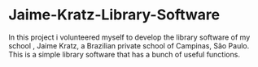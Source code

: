 # Jaime-Kratz-Library-Software
In this project i volunteered myself to develop the library software of my school , Jaime Kratz, a Brazilian private school of Campinas, São Paulo. This is a simple library software that has a bunch of useful functions.
